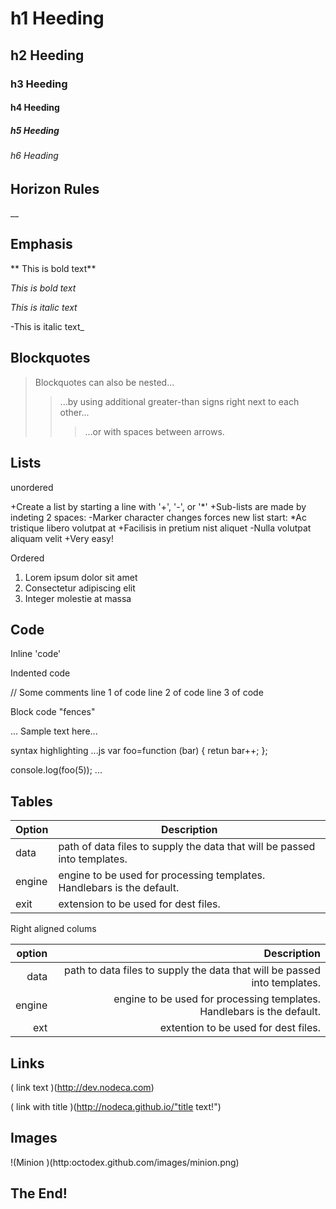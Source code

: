 # h1 Heeding
## h2 Heeding
### h3 Heeding
#### h4 Heeding
##### h5 Heeding
###### h6 Heading


## Horizon Rules

__


## Emphasis

** This is bold text**

_This is bold text_

*This is italic text*

-This is italic text_




## Blockquotes


>Blockquotes can also be nested...
>> ...by using additional greater-than signs right next to each other...
>>> ...or with spaces between arrows.


## Lists

unordered

+Create a list by starting a line with '+', '-', or '*'
+Sub-lists are made by indeting 2 spaces:
 -Marker character changes forces new list start:
    *Ac tristique libero volutpat at
    +Facilisis in pretium nist aliquet
    -Nulla volutpat aliquam velit
    +Very easy!

Ordered

1. Lorem ipsum dolor sit amet
2. Consectetur adipiscing elit
3. Integer molestie at massa

## Code

Inline 'code'

Indented code

   // Some comments
   line 1 of code
   line 2 of code
   line 3 of code


Block code "fences"

...
Sample text here...


syntax highlighting 
...js
var foo=function (bar) {
 retun bar++;
 };


 console.log(foo(5));
 ...

 ## Tables

 | Option| Description|
 | ------| -----------|
 | data  | path of data files to supply the data that will be passed into templates. |
 | engine| engine to be used for processing templates. Handlebars is the default.|
 | exit  | extension to be used for dest files. |

 Right aligned colums

 | option | Description |
 | -----: | ----------: |
 | data   | path to data files to supply the data that will be passed into templates. |
 | engine | engine to be used for processing templates. Handlebars is the default. |
 | ext    | extention to be used for dest files. |


 ## Links

 ( link text )(http://dev.nodeca.com)
 
 ( link with title )(http://nodeca.github.io/"title text!")

 ## Images

 !(Minion )(http:octodex.github.com/images/minion.png)

 ## The End!
